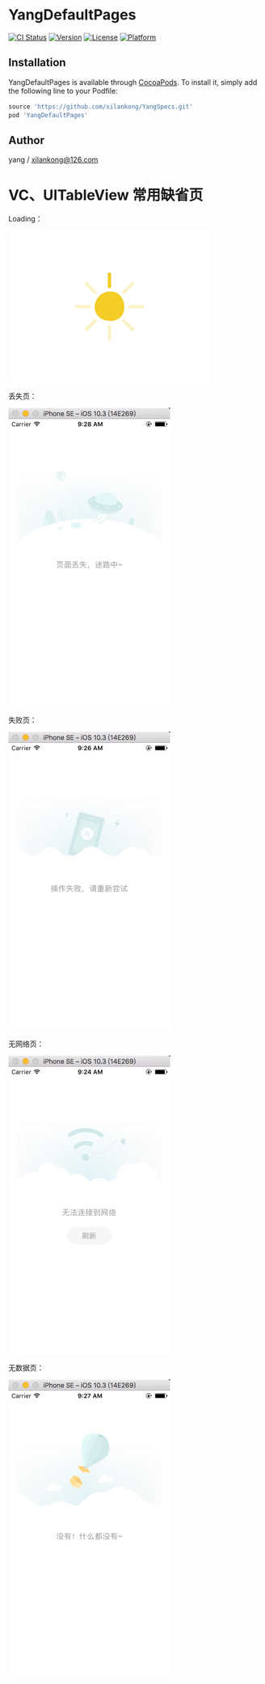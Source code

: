 # YangDefaultPages

[![CI Status](http://img.shields.io/travis/xilankong/YangDefaultPages.svg?style=flat)](https://travis-ci.org/xilankong/YangDefaultPages)
[![Version](https://img.shields.io/cocoapods/v/YangDefaultPages.svg?style=flat)](http://cocoapods.org/pods/YangDefaultPages)
[![License](https://img.shields.io/cocoapods/l/YangDefaultPages.svg?style=flat)](http://cocoapods.org/pods/YangDefaultPages)
[![Platform](https://img.shields.io/cocoapods/p/YangDefaultPages.svg?style=flat)](http://cocoapods.org/pods/YangDefaultPages)

## Installation

YangDefaultPages is available through [CocoaPods](http://cocoapods.org). To install
it, simply add the following line to your Podfile:

```ruby
source 'https://github.com/xilankong/YangSpecs.git'
pod 'YangDefaultPages'
```

## Author

yang / xilankong@126.com

# VC、UITableView 常用缺省页

Loading：

![301](image/301.gif)

丢失页：

![one](image/two.png)

失败页：

![one](image/one.png)

无网络页：

![three](image/three.png)

无数据页：

![four](image/four.png)